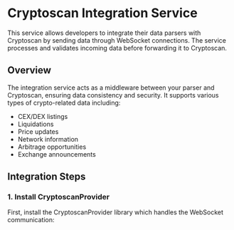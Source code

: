 # Cryptoscan Integration Service

This service allows developers to integrate their data parsers with Cryptoscan by sending data through WebSocket connections. The service processes and validates incoming data before forwarding it to Cryptoscan.

## Overview

The integration service acts as a middleware between your parser and Cryptoscan, ensuring data consistency and security. It supports various types of crypto-related data including:

- CEX/DEX listings
- Liquidations
- Price updates
- Network information
- Arbitrage opportunities
- Exchange announcements

## Integration Steps

### 1. Install CryptoscanProvider

First, install the CryptoscanProvider library which handles the WebSocket communication:

